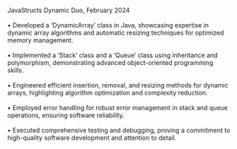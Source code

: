 JavaStructs Dynamic Duo, February 2024<br/>
<br/>
•	Developed a ‘DynamicArray’ class in Java, showcasing expertise in dynamic array algorithms and automatic resizing techniques for optimized memory management.<br/>
<br/>
•	Implemented a ‘Stack’ class and a ‘Queue’ class using inheritance and polymorphism, demonstrating advanced object-oriented programming skills.<br/>
<br/>
•	Engineered efficient insertion, removal, and resizing methods for dynamic arrays, highlighting algorithm optimization and complexity reduction.<br/>
<br/>
•	Employed error handling for robust error management in stack and queue operations, ensuring software reliability.<br/>
<br/>
•	Executed comprehensive testing and debugging, proving a commitment to high-quality software development and attention to detail.<br/>
